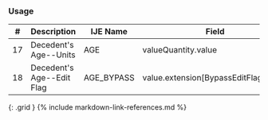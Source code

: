 ### Usage


| **#** |  **Description**   |  **IJE Name**   |  **Field**  |  **Type**  | **Value Set**  |
| ---------| ------------- | ------------ | -------------- | -------- | -------- |
| 17 | Decedent's Age--Units | AGE | valueQuantity.value | decimal |  | 
| 18 | Decedent's Age--Edit Flag | AGE_BYPASS| value.extension[BypassEditFlag].value | codeable | [EditBypass01VS] | 
{: .grid }
{% include markdown-link-references.md %}
